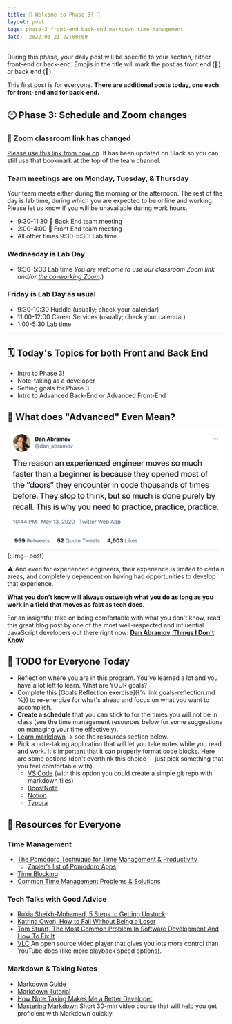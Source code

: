 ```yaml
---
title: 🐻 Welcome to Phase 3! 🦊
layout: post
tags: phase-3 front-end back-end markdown time-management
date:  2022-03-21 22:00:00
---
```


During this phase, your daily post will be specific to your section, either front-end or back-end. Emojis in the title will mark the post as front end (🦊) or back end (🐻).

This first post is for everyone. **There are additional posts today, one each for front-end and for back-end.**

## 🕘 Phase 3: Schedule and Zoom changes

### 🚨 Zoom classroom link has changed

[Please use this link from now on](https://us02web.zoom.us/j/88017099254?pwd=S0dXVDlNaE1wWU1uTE5mVFFDa0xoZz09). It has been updated on Slack so you can still use that bookmark at the top of the team channel.

### Team meetings are on Monday, Tuesday, & Thursday

Your team meets either during the morning or the afternoon. The rest of the day is lab time, during which you are expected to be online and working. Please let us know if you will be unavailable during work hours.

- 9:30-11:30 🐻 Back End team meeting
- 2:00-4:00 🦊 Front End team meeting
- All other times 9:30-5:30: Lab time

### Wednesday is Lab Day

- 9:30-5:30 Lab time _You are welcome to use our classroom Zoom link and/or [the co-working Zoom](https://us02web.zoom.us/j/705824048?pwd=Zk55dFpXa09jNGcvS2UramRNRkxyZz09)._)

### Friday is Lab Day as usual

- 9:30-10:30 Huddle (usually; check your calendar)
- 11:00-12:00 Career Services (usually; check your calendar)
- 1:00-5:30 Lab time

---

## 🗓️ Today's Topics for both Front and Back End

- Intro to Phase 3!
- Note-taking as a developer
- Setting goals for Phase 3
- Intro to Advanced Back-End or Advanced Front-End

## 🤨 What does "Advanced" Even Mean?

![](/assets/img/dan-abramov-tweet.png){:.img--post}

⚠️ And even for experienced engineers, their experience is limited to certain areas, and completely dependent on having had opportunities to develop that experience.

**What you don't know will always outweigh what you do as long as you work in a field that moves as fast as tech does**.

For an insightful take on being comfortable with what you don't know, read this great blog post by one of the most well-respected and influential JavaScript developers out there right now: **[Dan Abramov, Things I Don't Know](https://overreacted.io/things-i-dont-know-as-of-2018/)**

## 📝 TODO for Everyone Today

- Reflect on where you are in this program. You've learned a lot and you have a lot left to learn. What are YOUR goals?
- Complete this [Goals Reflection exercise]({% link goals-reflection.md %}) to re-energize for what's ahead and focus on what you want to accomplish.
- **Create a schedule** that you can stick to for the times you will not be in class (see the time management resources below for some suggestions on managing your time effectively).
- [Learn markdown](https://learnxinyminutes.com/docs/markdown/) -> see the resources section below.
- Pick a note-taking application that will let you take notes while you read and work. It's important that it can properly format code blocks. Here are some options (don't overthink this choice -- just pick something that you feel comfortable with).
    - [VS Code](https://helgeklein.com/blog/2020/10/vs-code-as-markdown-note-taking-app/) (with this option you could create a simple git repo with markdown files)
    - [BoostNote](https://boostnote.io/)
    - [Notion](https://www.notion.so/)
    - [Typora](https://typora.io/)

## 🔖 Resources for Everyone

### Time Management

- [The Pomodoro Technique for Time Management & Productivity](https://todoist.com/productivity-methods/pomodoro-technique)
    - [Zapier's list of Pomodoro Apps](https://zapier.com/blog/best-pomodoro-apps/)
- [Time Blocking](https://todoist.com/productivity-methods/time-blocking)
- [Common Time Management Problems & Solutions](https://dev.to/actitime/20-most-common-time-management-problems-solutions-3abb)

### Tech Talks with Good Advice

- [Rukia Sheikh-Mohamed, 5 Steps to Getting Unstuck](https://dev.to/rukiaasm/working-smarter-5-steps-to-getting-unstuck-with-rukia-sheikh-mohamed-1932)
- [Katrina Owen, How to Fail Without Being a Loser](https://youtu.be/40P31QpKtTo)
- [Tom Stuart, The Most Common Problem In Software Development And How To Fix It](https://www.youtube.com/watch?v=TdBELZG0UMY&t=0s)
- [VLC](https://www.videolan.org/vlc/download-macosx.html) An open source video player that gives you lots more control than YouTube does (like more playback speed options).

### Markdown & Taking Notes

- [Markdown Guide](https://www.markdownguide.org/getting-started/)
- [Markdown Tutorial](https://www.markdowntutorial.com/)
- [How Note Taking Makes Me a Better Developer](https://spin.atomicobject.com/2019/03/15/note-taking-developers/)
- [Mastering Markdown](https://masteringmarkdown.com/) Short 30-min video course that will help you get proficient with Markdown quickly.
